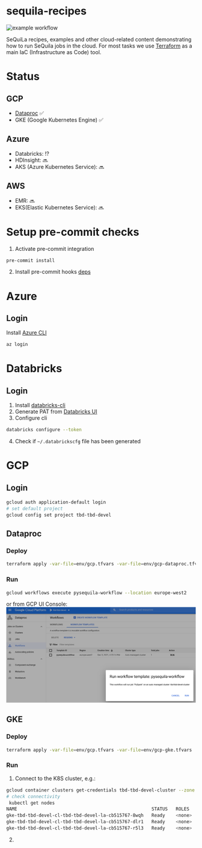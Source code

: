 # sequila-recipes
![example workflow](https://github.com/biodatageeks/sequila-cloud-recipes/actions/workflows/default.yml/badge.svg?branch=master)

SeQuiLa recipes, examples and other cloud-related content demonstrating
how to run SeQuila jobs in the cloud.
For most tasks we use [Terraform](https://www.terraform.io/downloads.html) as a main IaC (Infrastructure as Code) tool.

# Status
## GCP

* [Dataproc](#Dataproc) :white_check_mark: 
* GKE (Google Kubernetes Engine) :white_check_mark:

## Azure
* Databricks: :interrobang:
* HDInsight: :soon:
* AKS (Azure Kubernetes Service): :soon: 

## AWS
* EMR: :soon:
* EKS(Elastic Kubernetes Service): :soon:

# Setup pre-commit checks
1. Activate pre-commit integration
```bash
pre-commit install
```
2. Install pre-commit hooks  [deps](https://github.com/antonbabenko/pre-commit-terraform#1-install-dependencies)



# Azure
## Login
Install [Azure CLI](https://docs.microsoft.com/en-us/cli/azure/install-azure-cli)
```bash
az login
```
# Databricks
## Login
1. Install [databricks-cli](https://docs.databricks.com/dev-tools/cli/index.html)
2. Generate PAT from [Databricks UI](https://docs.databricks.com/dev-tools/api/latest/authentication.html)
3. Configure cli 
```bash
databricks configure --token
```
4. Check if `~/.databrickscfg` file has been generated

# GCP

## Login
```bash
gcloud auth application-default login
# set default project
gcloud config set project tbd-tbd-devel
```


## Dataproc
### Deploy
```bash
terraform apply -var-file=env/gcp.tfvars -var-file=env/gcp-dataproc.tfvars
```
### Run
```bash
gcloud workflows execute pysequila-workflow --location europe-west2
```
or from GCP UI Console:
![img.png](doc/images/dataproc-workflow.png)


## GKE
### Deploy
```bash
terraform apply -var-file=env/gcp.tfvars -var-file=env/gcp-gke.tfvars
```

### Run
1. Connect to the K8S cluster, e.g.:
```bash
gcloud container clusters get-credentials tbd-tbd-devel-cluster --zone europe-west2-b --project tbd-tbd-devel
# check connectivity
 kubectl get nodes
NAME                                                  STATUS   ROLES    AGE   VERSION
gke-tbd-tbd-devel-cl-tbd-tbd-devel-la-cb515767-8wqh   Ready    <none>   25m   v1.21.5-gke.1302
gke-tbd-tbd-devel-cl-tbd-tbd-devel-la-cb515767-dlr1   Ready    <none>   25m   v1.21.5-gke.1302
gke-tbd-tbd-devel-cl-tbd-tbd-devel-la-cb515767-r5l3   Ready    <none>   25m   v1.21.5-gke.1302

```
2. 